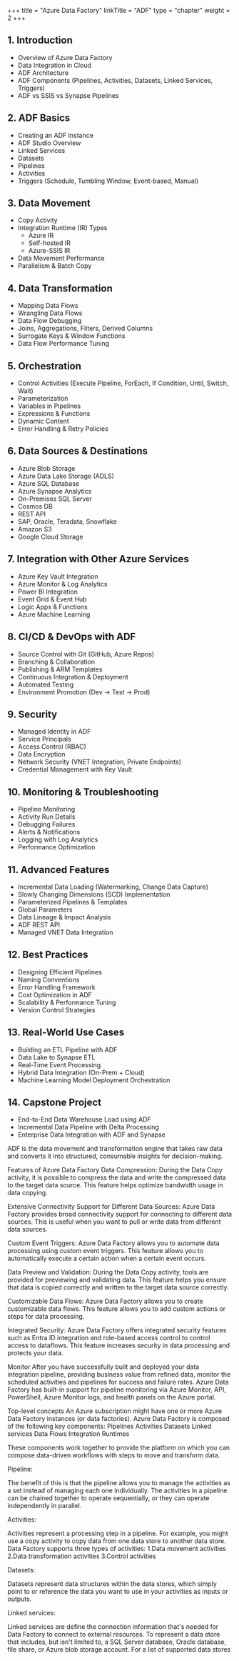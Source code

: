 +++
title = "Azure Data Factory"
linkTitle = "ADF"
type = "chapter"
weight = 2
+++

## 1. Introduction
- Overview of Azure Data Factory
- Data Integration in Cloud
- ADF Architecture
- ADF Components (Pipelines, Activities, Datasets, Linked Services, Triggers)
- ADF vs SSIS vs Synapse Pipelines

## 2. ADF Basics
- Creating an ADF Instance
- ADF Studio Overview
- Linked Services
- Datasets
- Pipelines
- Activities
- Triggers (Schedule, Tumbling Window, Event-based, Manual)

## 3. Data Movement
- Copy Activity
- Integration Runtime (IR) Types
  - Azure IR
  - Self-hosted IR
  - Azure-SSIS IR
- Data Movement Performance
- Parallelism & Batch Copy

## 4. Data Transformation
- Mapping Data Flows
- Wrangling Data Flows
- Data Flow Debugging
- Joins, Aggregations, Filters, Derived Columns
- Surrogate Keys & Window Functions
- Data Flow Performance Tuning

## 5. Orchestration
- Control Activities (Execute Pipeline, ForEach, If Condition, Until, Switch, Wait)
- Parameterization
- Variables in Pipelines
- Expressions & Functions
- Dynamic Content
- Error Handling & Retry Policies

## 6. Data Sources & Destinations
- Azure Blob Storage
- Azure Data Lake Storage (ADLS)
- Azure SQL Database
- Azure Synapse Analytics
- On-Premises SQL Server
- Cosmos DB
- REST API
- SAP, Oracle, Teradata, Snowflake
- Amazon S3
- Google Cloud Storage

## 7. Integration with Other Azure Services
- Azure Key Vault Integration
- Azure Monitor & Log Analytics
- Power BI Integration
- Event Grid & Event Hub
- Logic Apps & Functions
- Azure Machine Learning

## 8. CI/CD & DevOps with ADF
- Source Control with Git (GitHub, Azure Repos)
- Branching & Collaboration
- Publishing & ARM Templates
- Continuous Integration & Deployment
- Automated Testing
- Environment Promotion (Dev → Test → Prod)

## 9. Security
- Managed Identity in ADF
- Service Principals
- Access Control (RBAC)
- Data Encryption
- Network Security (VNET Integration, Private Endpoints)
- Credential Management with Key Vault

## 10. Monitoring & Troubleshooting
- Pipeline Monitoring
- Activity Run Details
- Debugging Failures
- Alerts & Notifications
- Logging with Log Analytics
- Performance Optimization

## 11. Advanced Features
- Incremental Data Loading (Watermarking, Change Data Capture)
- Slowly Changing Dimensions (SCD) Implementation
- Parameterized Pipelines & Templates
- Global Parameters
- Data Lineage & Impact Analysis
- ADF REST API
- Managed VNET Data Integration

## 12. Best Practices
- Designing Efficient Pipelines
- Naming Conventions
- Error Handling Framework
- Cost Optimization in ADF
- Scalability & Performance Tuning
- Version Control Strategies

## 13. Real-World Use Cases
- Building an ETL Pipeline with ADF
- Data Lake to Synapse ETL
- Real-Time Event Processing
- Hybrid Data Integration (On-Prem + Cloud)
- Machine Learning Model Deployment Orchestration

## 14. Capstone Project
- End-to-End Data Warehouse Load using ADF
- Incremental Data Pipeline with Delta Processing
- Enterprise Data Integration with ADF and Synapse



ADF is the data movement and transformation engine that takes raw data and converts it into structured, consumable insights for decision-making.


Features of Azure Data Factory
Data Compression: During the Data Copy activity, it is possible to compress the data and write the compressed data to the target data source. This feature helps optimize bandwidth usage in data copying.

Extensive Connectivity Support for Different Data Sources: Azure Data Factory provides broad connectivity support for connecting to different data sources. This is useful when you want to pull or write data from different data sources.

Custom Event Triggers: Azure Data Factory allows you to automate data processing using custom event triggers. This feature allows you to automatically execute a certain action when a certain event occurs.

Data Preview and Validation: During the Data Copy activity, tools are provided for previewing and validating data. This feature helps you ensure that data is copied correctly and written to the target data source correctly.

Customizable Data Flows: Azure Data Factory allows you to create customizable data flows. This feature allows you to add custom actions or steps for data processing.

Integrated Security: Azure Data Factory offers integrated security features such as Entra ID integration and role-based access control to control access to dataflows. This feature increases security in data processing and protects your data.

Monitor
After you have successfully built and deployed your data integration pipeline, providing business value from refined data, monitor the scheduled activities and pipelines for success and failure rates. Azure Data Factory has built-in support for pipeline monitoring via Azure Monitor, API, PowerShell, Azure Monitor logs, and health panels on the Azure portal.

Top-level concepts
An Azure subscription might have one or more Azure Data Factory instances (or data factories). Azure Data Factory is composed of the following key components:
Pipelines
Activities
Datasets
Linked services
Data Flows
Integration Runtimes

These components work together to provide the platform on which you can compose data-driven workflows with steps to move and transform data.

Pipeline:

The benefit of this is that the pipeline allows you to manage the activities as a set instead of managing each one individually. The activities in a pipeline can be chained together to operate sequentially, or they can operate independently in parallel.

Activities:

Activities represent a processing step in a pipeline. For example, you might use a copy activity to copy data from one data store to another data store.
Data Factory supports three types of activities:
1.Data movement activities
2.Data transformation activities
3.Control activities

Datasets:

Datasets represent data structures within the data stores, which simply point to or reference the data you want to use in your activities as inputs or outputs.

Linked services:

Linked services are define the connection information that's needed for Data Factory to connect to external resources.
To represent a data store that includes, but isn't limited to, a SQL Server database, Oracle database, file share, or Azure blob storage account. For a list of supported data stores
